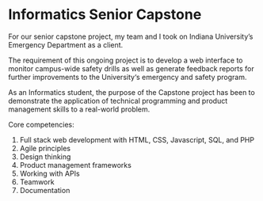 # Informatics Senior Capstone

For our senior capstone project, my team and I took on Indiana University’s Emergency Department as a client. 

The requirement of this ongoing project is to develop a web interface to monitor campus-wide safety drills as well as generate feedback reports for further improvements to the University‘s emergency and safety program. 

As an Informatics student, the purpose of the Capstone project has been to demonstrate the application of technical programming and product management skills to a real-world problem. 

Core competencies:
1) Full stack web development with HTML, CSS, Javascript, SQL, and PHP
2) Agile principles
3) Design thinking
4) Product management frameworks
5) Working with APIs
6) Teamwork
7) Documentation
